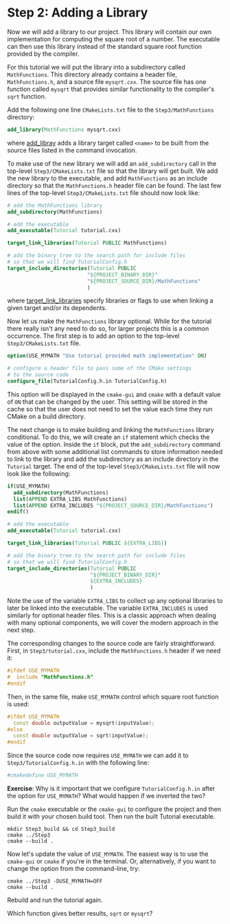 # Step 2: Adding a Library

Now we will add a library to our project. This library will contain our own
implementation for computing the square root of a number. The executable can
then use this library instead of the standard square root function provided by
the compiler.

For this tutorial we will put the library into a subdirectory
called `MathFunctions`. This directory already contains a header file,
`MathFunctions.h`, and a source file `mysqrt.cxx`. The source file has one
function called `mysqrt` that provides similar functionality to the
compiler's `sqrt` function.

Add the following one line `CMakeLists.txt` file to the `Step3/MathFunctions`
directory:

```cmake
add_library(MathFunctions mysqrt.cxx)
```

where [add_libray](https://cmake.org/cmake/help/latest/command/add_library.html) adds a library target called `<name>` to be built from the source files listed in the command invocation.

To make use of the new library we will add an `add_subdirectory`
call in the top-level `Step3/CMakeLists.txt` file so that the library will get
built. We add the new library to the executable, and add `MathFunctions` as
an include directory so that the `MathFunctions.h` header file can be found.
The last few lines of the top-level `Step3/CMakeLists.txt` file should now look
like:

```cmake
# add the MathFunctions library
add_subdirectory(MathFunctions)

# add the executable
add_executable(Tutorial tutorial.cxx)

target_link_libraries(Tutorial PUBLIC MathFunctions)

# add the binary tree to the search path for include files
# so that we will find TutorialConfig.h
target_include_directories(Tutorial PUBLIC
                          "${PROJECT_BINARY_DIR}"
                          "${PROJECT_SOURCE_DIR}/MathFunctions"
                          )
```

where [target_link_libraries](https://cmake.org/cmake/help/latest/command/target_link_libraries.html) specify libraries or flags to use when linking a given target and/or its dependents.

Now let us make the `MathFunctions` library optional. While for the tutorial
there really isn't any need to do so, for larger projects this is a common
occurrence. The first step is to add an option to the top-level
`Step3/CMakeLists.txt` file.

```cmake
option(USE_MYMATH "Use tutorial provided math implementation" ON)

# configure a header file to pass some of the CMake settings
# to the source code
configure_file(TutorialConfig.h.in TutorialConfig.h)
```

This option will be displayed in the `cmake-gui` and `cmake`
with a default value of `ON` that can be changed by the user. This setting
will be stored in the cache so that the user does not need to set the value
each time they run CMake on a build directory.

The next change is to make building and linking the `MathFunctions` library
conditional. To do this,  we will create an `if` statement which checks the
value of the option.  Inside the `if` block, put the
`add_subdirectory` command from above with some additional list
commands to store information needed to link to the library and add the
subdirectory as an include directory in the `Tutorial` target.
The end of the top-level `Step3/CMakeLists.txt` file will now look like the
following:

```cmake
if(USE_MYMATH)
  add_subdirectory(MathFunctions)
  list(APPEND EXTRA_LIBS MathFunctions)
  list(APPEND EXTRA_INCLUDES "${PROJECT_SOURCE_DIR}/MathFunctions")
endif()

# add the executable
add_executable(Tutorial tutorial.cxx)

target_link_libraries(Tutorial PUBLIC ${EXTRA_LIBS})

# add the binary tree to the search path for include files
# so that we will find TutorialConfig.h
target_include_directories(Tutorial PUBLIC
                           "${PROJECT_BINARY_DIR}"
                           ${EXTRA_INCLUDES}
                           )

```

Note the use of the variable `EXTRA_LIBS` to collect up any optional
libraries to later be linked into the executable. The variable
`EXTRA_INCLUDES` is used similarly for optional header files. This is a
classic approach when dealing with many optional components, we will cover
the modern approach in the next step.

The corresponding changes to the source code are fairly straightforward.
First, in `Step3/tutorial.cxx`, include the `MathFunctions.h` header if we
need it:

```C++ standard
#ifdef USE_MYMATH
#  include "MathFunctions.h"
#endif
```

Then, in the same file, make `USE_MYMATH` control which square root
function is used:

```C++ standard
#ifdef USE_MYMATH
  const double outputValue = mysqrt(inputValue);
#else
  const double outputValue = sqrt(inputValue);
#endif
```

Since the source code now requires `USE_MYMATH` we can add it to
`Step3/TutorialConfig.h.in` with the following line:

```cmake
#cmakedefine USE_MYMATH
```

**Exercise**: Why is it important that we configure `TutorialConfig.h.in`
after the option for `USE_MYMATH`? What would happen if we inverted the two?

Run the `cmake` executable or the `cmake-gui` to configure the project and then build it
with your chosen build tool. Then run the built Tutorial executable.

```shell
mkdir Step3_build && cd Step3_build
cmake ../Step3
cmake --build .
```

Now let's update the value of `USE_MYMATH`. The easiest way is to use the
`cmake-gui` or  `cmake` if you're in the terminal. Or, alternatively, if you want to change the option from the
command-line, try:

```shell
cmake ../Step3 -DUSE_MYMATH=OFF
cmake --build .
```

Rebuild and run the tutorial again.

Which function gives better results, `sqrt` or `mysqrt`?
